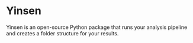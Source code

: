 # Yinsen

Yinsen is an open-source Python package that runs your analysis pipeline and creates a folder structure for your results. 
